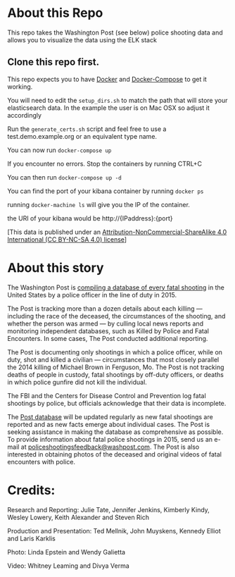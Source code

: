 # About this Repo
This repo takes the Washington Post (see below) police shooting data and allows you to visualize the data using the ELK stack

## Clone this repo first.

This repo expects you to have [Docker](https://www.docker.com) and [Docker-Compose](https://docs.docker.com/compose/) to get it working.

You will need to edit the `setup_dirs.sh` to match the path that will store your elasticsearch data. In the example the user is on Mac OSX so adjust it accordingly

Run the `generate_certs.sh` script and feel free to use a test.demo.example.org or an equivalent type name.

You can now run `docker-compose up`

If you encounter no errors. Stop the containers by running CTRL+C

You can then run `docker-compose up -d`

You can find the port of your kibana container by running `docker ps`

running `docker-machine ls` will give you the IP of the container.

the URI of your kibana would be http://{IPaddress}:{port}



[This data is published under an [Attribution-NonCommercial-ShareAlike 4.0 International (CC BY-NC-SA 4.0) license](https://creativecommons.org/licenses/by-nc-sa/4.0/)]

# About this story
The Washington Post is [compiling a database of every fatal shooting](https://www.washingtonpost.com/graphics/national/police-shootings/) in the United States by a police officer in the line of duty in 2015.

The Post is tracking more than a dozen details about each killing — including the race of the deceased, the circumstances of the shooting, and whether the person was armed — by culling local news reports and monitoring independent databases, such as Killed by Police and Fatal Encounters. In some cases, The Post conducted additional reporting.

The Post is documenting only shootings in which a police officer, while on duty, shot and killed a civilian — circumstances that most closely parallel the 2014 killing of Michael Brown in Ferguson, Mo. The Post is not tracking deaths of people in custody, fatal shootings by off-duty officers, or deaths in which police gunfire did not kill the individual.

The FBI and the Centers for Disease Control and Prevention log fatal shootings by police, but officials acknowledge that their data is incomplete.

The [Post database](https://www.washingtonpost.com/graphics/national/police-shootings/) will be updated regularly as new fatal shootings are reported and as new facts emerge about individual cases. The Post is seeking assistance in making the database as comprehensive as possible. To provide information about fatal police shootings in 2015, send us an e-mail at policeshootingsfeedback@washpost.com. The Post is also interested in obtaining photos of the deceased and original videos of fatal encounters with police.

# Credits:

Research and Reporting: Julie Tate, Jennifer Jenkins, Kimberly Kindy, Wesley Lowery, Keith Alexander and Steven Rich

Production and Presentation: Ted Mellnik, John Muyskens, Kennedy Elliot and Laris Karklis

Photo: Linda Epstein and Wendy Galietta

Video: Whitney Leaming and Divya Verma
